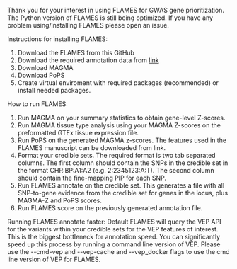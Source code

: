 Thank you for your interest in using FLAMES for GWAS gene prioritization.
The Python version of FLAMES is still being optimized. 
If you have any problem using/installing FLAMES please open an issue.

Instructions for installing FLAMES:
1. Download the FLAMES from this GitHub
2. Download the required annotation data from [link](https://zenodo.org/records/10409723)
3. Download MAGMA
4. Download PoPS 
5. Create virtual enviroment  with required packages (recommended) or install needed packages.

How to run FLAMES:
1. Run MAGMA on your summary statistics to obtain gene-level Z-scores.
2. Run MAGMA tissue type analysis using your MAGMA Z-scores on the preformatted GTEx tissue expression file.
3. Run PoPS on the generated MAGMA z-scores. The features used in the FLAMES manuscript can be downloaded from link.
4. Format your credible sets. The required format is two tab separated columns. 
The first column should contain the SNPs in the credible set in the format CHR:BP:A1:A2 (e.g. 2:2345123:A:T).
The second column should contain the fine-mapping PIP for each SNP.
5. Run FLAMES annotate on the credible set. This generates a file with all SNP-to-gene evidence from the credible set for genes in the locus, plus MAGMA-Z and PoPS scores.
6. Run FLAMES score on the previously generated annotation file.

Running FLAMES annotate faster:
Default FLAMES will query the VEP API for the variants within your credible sets for the VEP features of interest.
This is the biggest bottleneck for annotation speed. You can significantly speed up this process by running a command line version of VEP.
Please use the --cmd-vep and --vep-cache and --vep_docker flags to use the cmd line version of VEP for FLAMES.


